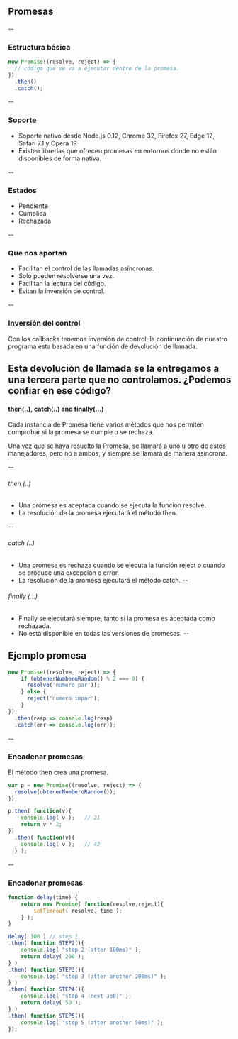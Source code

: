## Promesas
--

### Estructura básica
````javascript
new Promise((resolve, reject) => {  
  // código que se va a ejecutar dentro de la promesa.
});
  .then()
  .catch();
````
--

### Soporte

* Soporte nativo desde Node.js 0.12, Chrome 32, Firefox 27, Edge 12, Safari 7.1 y Opera 19. 
* Existen librerías que ofrecen promesas en entornos donde no están disponibles de forma nativa.

--
### Estados

* Pendiente
* Cumplida
* Rechazada

--
### Que nos aportan

* Facilitan el control de las llamadas asíncronas.
* Solo pueden resolverse una vez.
* Facilitan la lectura del código.
* Evitan la inversión de control.

--

### Inversión del control
Con los callbacks tenemos inversión de control, la continuación de nuestro programa esta basada en una función de devolución de llamada.

Esta devolución de llamada se la entregamos a una tercera parte que no controlamos. ¿Podemos confiar en ese código?
--
#### then(..),  catch(..) and finally(...)
Cada instancia de Promesa tiene varios métodos que nos permiten comprobar si la promesa se cumple o se rechaza.

Una vez que se haya resuelto la Promesa, se llamará a uno u otro de estos manejadores, pero no a ambos, y siempre se llamará de manera asíncrona.

--
###### then (..)

* Una promesa es aceptada cuando se ejecuta la función resolve.
* La resolución de la promesa ejecutará el método then.

--
###### catch (..)
* Una promesa es rechaza cuando se ejecuta la función reject o cuando se produce una excepción o error.
* La resolución de la promesa ejecutará el método catch.
-- 
###### finally (...)
* Finally se ejecutará siempre, tanto si la promesa es aceptada como rechazada.
* No está disponible en todas las versiones de promesas.
--
## Ejemplo promesa

````javascript
new Promise((resolve, reject) => {  
    if (obtenerNumberoRandom() % 2 === 0) {
      resolve('numero par'));
    } else {
      reject('numero impar');
    }    
});
  .then(resp => console.log(resp)
  .catch(err => console.log(err));
````
--

### Encadenar promesas

El método then crea una promesa.

````javascript
var p = new Promise((resolve, reject) => {
  resolve(obtenerNumberoRandom());
});

p.then( function(v){
	console.log( v );	// 21
	return v * 2;
})
  .then( function(v){
    console.log( v );	// 42
  } );
````
--
### Encadenar promesas
````javascript
function delay(time) {
	return new Promise( function(resolve,reject){
		setTimeout( resolve, time );
	} );
}

delay( 100 ) // step 1
.then( function STEP2(){
	console.log( "step 2 (after 100ms)" );
	return delay( 200 );
} )
.then( function STEP3(){
	console.log( "step 3 (after another 200ms)" );
} )
.then( function STEP4(){
	console.log( "step 4 (next Job)" );
	return delay( 50 );
} )
.then( function STEP5(){
	console.log( "step 5 (after another 50ms)" );
});
````